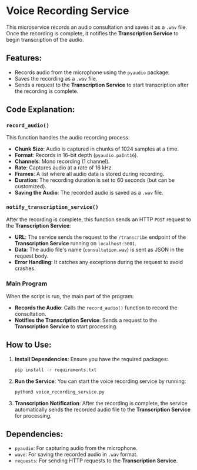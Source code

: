 # Voice Recording Service

This microservice records an audio consultation and saves it as a `.wav` file. Once the recording is complete, it notifies the **Transcription Service** to begin transcription of the audio.

## Features:
- Records audio from the microphone using the `pyaudio` package.
- Saves the recording as a `.wav` file.
- Sends a request to the **Transcription Service** to start transcription after the recording is complete.

## Code Explanation:

### `record_audio()`
This function handles the audio recording process:
- **Chunk Size**: Audio is captured in chunks of 1024 samples at a time.
- **Format**: Records in 16-bit depth (`pyaudio.paInt16`).
- **Channels**: Mono recording (1 channel).
- **Rate**: Captures audio at a rate of 16 kHz.
- **Frames**: A list where all audio data is stored during recording.
- **Duration**: The recording duration is set to 60 seconds (but can be customized).
- **Saving the Audio**: The recorded audio is saved as a `.wav` file.

### `notify_transcription_service()`
After the recording is complete, this function sends an HTTP `POST` request to the **Transcription Service**:
- **URL**: The service sends the request to the `/transcribe` endpoint of the **Transcription Service** running on `localhost:5001`.
- **Data**: The audio file's name (`consultation.wav`) is sent as JSON in the request body.
- **Error Handling**: It catches any exceptions during the request to avoid crashes.

### Main Program
When the script is run, the main part of the program:
- **Records the Audio**: Calls the `record_audio()` function to record the consultation.
- **Notifies the Transcription Service**: Sends a request to the **Transcription Service** to start processing.

## How to Use:

1. **Install Dependencies**: Ensure you have the required packages:

    ```bash
    pip install -r requirements.txt
    ```

2. **Run the Service**: You can start the voice recording service by running:

    ```bash
    python3 voice_recording_service.py
    ```

3. **Transcription Notification**: After the recording is complete, the service automatically sends the recorded audio file to the **Transcription Service** for processing.

## Dependencies:
- `pyaudio`: For capturing audio from the microphone.
- `wave`: For saving the recorded audio in `.wav` format.
- `requests`: For sending HTTP requests to the **Transcription Service**.
